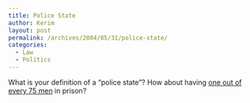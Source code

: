 ```yaml
---
title: Police State
author: Kerim
layout: post
permalink: /archives/2004/05/31/police-state/
categories:
  - Law
  - Politics
---
```

What is your definition of a &#8220;police state&#8221;? How about having <a href="http://news.yahoo.com/news?tmpl=story&#038;cid=519&#038;u=/ap/20040527/ap_on_re_us/prison_population_1&#038;printer=1" onclick="_gaq.push(['_trackEvent', 'outbound-article', 'http://news.yahoo.com/news?tmpl=story&cid=519&u=/ap/20040527/ap_on_re_us/prison_population_1&printer=1', 'one out of every 75 men']);" >one out of every 75 men</a> in prison?

